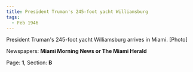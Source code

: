 ```yaml
---  
title: President Truman's 245-foot yacht Williamsburg  
tags:  
  - Feb 1946  
---  
```

  
President Truman's 245-foot yacht Williamsburg arrives in Miami. [Photo]  
  
Newspapers: **Miami Morning News or The Miami Herald**  
  
Page: **1**, Section: **B** 
